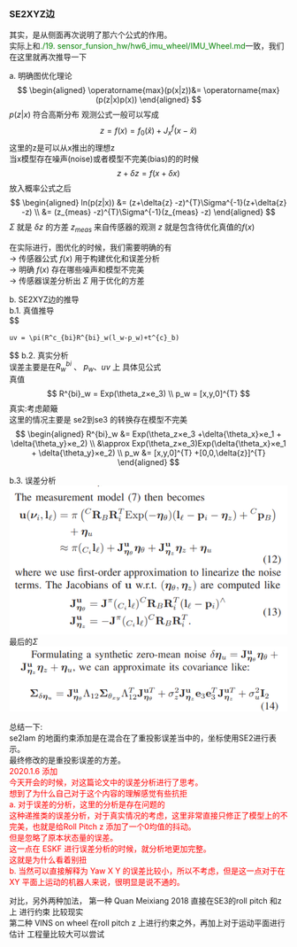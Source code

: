 
### SE2XYZ边
其实，是从侧面再次说明了那六个公式的作用。<br>
实际上和<font color="Green">./19. sensor_funsion_hw/hw6_imu_wheel/IMU_Wheel.md</font>一致，我们在这里就再次推导一下<br>

a. 明确图优化理论
$$
    \begin{aligned}
    \operatorname{max}(p(x|z))&= \operatorname{max}(p(z|x)p(x))
    \end{aligned}
$$
$p(z|x)$ 符合高斯分布
观测公式一般可以写成
$$
z = f(x) = f_0(\hat{x})+J^{f}_x(x-\hat{x})
$$
这里的z是可以从x推出的理想z<br>
当x模型存在噪声(noise)或者模型不完美(bias)的的时候<br>
$$
    z+\delta{z} = f(x+\delta{x})
$$
放入概率公式之后
$$
    \begin{aligned}
    ln(p(z|x)) &= (z+\delta{z} -z)^{T}\Sigma^{-1}(z+\delta{z} -z)
    \\
    &=  (z_{meas} -z)^{T}\Sigma^{-1}(z_{meas} -z)
    \end{aligned}
$$
$\Sigma$ 就是 $\delta{z}$ 的方差
$z_{meas}$ 来自传感器的观测
$z$ 就是包含待优化真值的$f(x)$

在实际进行，图优化的时候，我们需要明确的有<br>
-> 传感器公式 $f(x)$ 用于构建优化和误差分析<br>
-> 明确 $f(x)$ 存在哪些噪声和模型不完美<br>
-> 传感器误差分析出 $\Sigma$ 用于优化的方差 <br>


b. SE2XYZ边的推导<br>
b.1. 真值推导<br>
$$

    uv = \pi(R^c_{bi}R^{bi}_w(l_w-p_w)+t^{c}_b)

$$
b.2. 真实分析<br>
误差主要是在$R^{bi}_w$ 、 $p_w$、$uv$ 上
具体见公式<br>
真值<br>
$$
    R^{bi}_w = Exp(\theta_z×e_3)
    \\
    p_w = [x,y,0]^{T}
$$
真实:考虑颠簸<br>
这里的情况主要是 se2到se3 的转换存在模型不完美
$$
\begin{aligned}
    R^{bi}_w &= Exp(\theta_z×e_3 +\delta{\theta_x}×e_1 + \delta{\theta_y}×e_2)
    \\
    &\approx Exp(\theta_z×e_3)Exp(\delta{\theta_x}×e_1 + \delta{\theta_y}×e_2)
    \\
    p_w &= [x,y,0]^{T} +[0,0,\delta{z}]^{T}
\end{aligned}
$$

b.3. 误差分析<br>
![](./picture/1.png)
最后的$\Sigma$
![](./picture/2.png)


总结一下:<br>
se2lam 的地面约束添加是在混合在了重投影误差当中的，坐标使用SE2进行表示。<br>
最终修改的是重投影误差的方差。<br>
<font color = "Red">
2020.1.6 添加<br>
今天开会的时候，对这篇论文中的误差分析进行了思考。<br>
想到了为什么自己对于这个内容的理解感觉有些抗拒<br>
a. 对于误差的分析，这里的分析是存在问题的<br>
   这种递推类的误差分析，对于真实情况的考虑，这里非常直接只修正了模型上的不完美，也就是给Roll Pitch z 添加了一个0均值的抖动。<br>
   但是忽略了原本状态量的误差。<br>
   这一点在 ESKF 进行误差分析的时候，就分析地更加完整。<br>
   这就是为什么看着别扭<br>
b. 当然可以直接解释为 Yaw X Y 的误差比较小，所以不考虑，但是这一点对于在 XY 平面上运动的机器人来说，很明显是说不通的。
</font>

对比，另外两种加法，
第一种 Quan Meixiang 2018 直接在SE3的roll pitch 和z上 进行约束 比较现实<br>
第二种 VINS on wheel 在roll pitch z 上进行约束之外，再加上对于运动平面进行估计 工程量比较大可以尝试<br>

